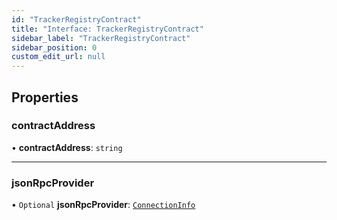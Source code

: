 ```yaml
---
id: "TrackerRegistryContract"
title: "Interface: TrackerRegistryContract"
sidebar_label: "TrackerRegistryContract"
sidebar_position: 0
custom_edit_url: null
---
```


## Properties

### contractAddress

• **contractAddress**: `string`

___

### jsonRpcProvider

• `Optional` **jsonRpcProvider**: [`ConnectionInfo`](../index.md#connectioninfo)
